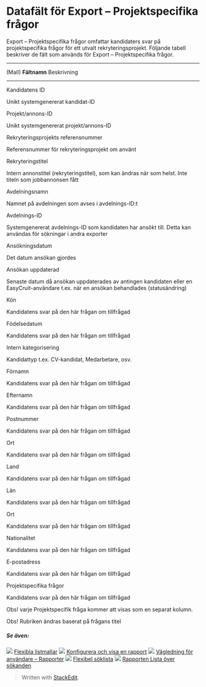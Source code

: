 # Datafält för Export – Projektspecifika frågor

Export – Projektspecifika frågor omfattar kandidaters svar på projektspecifika frågor för ett utvalt rekryteringsprojekt. Följande tabell beskriver de fält som används för Export – Projektspecifika frågor.
***
(Mall)
**Fältnamn**
Beskrivning
***
Kandidatens ID

Unikt systemgenererat kandidat-ID

Projekt/annons-ID

Unikt systemgenererat projekt/annons-ID

Rekryteringsprojekts referensnummer

Referensnummer för rekryteringsprojekt om använt

Rekryteringstitel

Intern annonstitel (rekryteringstitel), som kan ändras när som helst. Inte titeln som jobbannonsen fått

Avdelningsnamn

Namnet på avdelningen som avses i avdelnings-ID:t

Avdelnings-ID

Systemgenererat avdelnings-ID som kandidaten har ansökt till. Detta kan användas för sökningar i andra exporter

Ansökningsdatum

Det datum ansökan gjordes

Ansökan uppdaterad

Senaste datum då ansökan uppdaterades av antingen kandidaten eller en EasyCruit-användare t.ex. när en ansökan behandlades (statusändring)

Kön

Kandidatens svar på den här frågan om tillfrågad

Födelsedatum

Kandidatens svar på den här frågan om tillfrågad

Intern kategorisering

Kandidattyp t.ex. CV-kandidat, Medarbetare, osv.

Förnamn

Kandidatens svar på den här frågan om tillfrågad

Efternamn

Kandidatens svar på den här frågan om tillfrågad

Postnummer

Kandidatens svar på den här frågan om tillfrågad

Ort

Kandidatens svar på den här frågan om tillfrågad

Land

Kandidatens svar på den här frågan om tillfrågad

Län

Kandidatens svar på den här frågan om tillfrågad

Ort

Kandidatens svar på den här frågan om tillfrågad

Nationalitet

Kandidatens svar på den här frågan om tillfrågad

E-postadress

Kandidatens svar på den här frågan om tillfrågad

Projektspecifika frågor

Kandidatens svar på den här frågan om tillfrågad

Obs! varje  Projektspecifik  fråga kommer att visas som en separat kolumn.

Obs! Rubriken ändras baserat på frågans titel

##### Se även:

![](../Resources/Images/icon-document-link.png)  [Flexibla listmallar](export_templates.htm)
![](../Resources/Images/icon-document-link.png)  [Konfigurera och visa en rapport](configuring_and_running_a_report.htm)
![](../Resources/Images/icon-document-link.png)  [Vägledning för användare – Rapporter](guide_for_users_reports.htm)
![](../Resources/Images/icon-document-link.png)  [Flexibel söklista](candidate_report.htm)
![](../Resources/Images/icon-document-link.png)  [Rapporten Lista över sökanden](applicant_list_report.htm)


> Written with [StackEdit](https://stackedit.io/).
<!--stackedit_data:
eyJoaXN0b3J5IjpbMzkwMTAwMzA3XX0=
-->